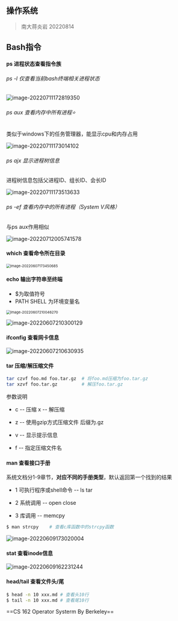 ## 操作系统

> 南大蒋炎岩 20220814









## Bash指令

#### ps 进程状态查看指令族

###### ps -l 仅查看当前bash终端相关进程状态

![image-20220711172819350](https://figure-bed-zwd.oss-cn-hangzhou.aliyuncs.com/img_for_markdown/image-20220711172819350.png)



###### ps aux 查看内存中所有进程⭐

类似于windows下的任务管理器，能显示cpu和内存占用

![image-20220711173014102](https://figure-bed-zwd.oss-cn-hangzhou.aliyuncs.com/img_for_markdown/image-20220711173014102.png)



###### ps ajx 显示进程树信息

进程树信息包括父进程ID、组长ID、会长ID

![image-20220711173513633](https://figure-bed-zwd.oss-cn-hangzhou.aliyuncs.com/img_for_markdown/image-20220711173513633.png)



###### ps -ef 查看内存中的所有进程（System V风格）

与ps aux作用相似

![image-20220712005741578](https://figure-bed-zwd.oss-cn-hangzhou.aliyuncs.com/img_for_markdown/image-20220712005741578.png)



#### which 查看命令所在目录

<img src="https://figure-bed-zwd.oss-cn-hangzhou.aliyuncs.com/img_for_markdown/image-20220607173450685.png" alt="image-20220607173450685" style="zoom: 67%;" />



#### echo 输出字符串至终端

- $为取值符号
- PATH SHELL 为环境变量名

<img src="https://figure-bed-zwd.oss-cn-hangzhou.aliyuncs.com/img_for_markdown/image-20220607210046270.png" alt="image-20220607210046270" style="zoom:67%;" />

![image-20220607210300129](https://figure-bed-zwd.oss-cn-hangzhou.aliyuncs.com/img_for_markdown/image-20220607210300129.png)





#### ifconfig 查看网卡信息

![image-20220607210630935](https://figure-bed-zwd.oss-cn-hangzhou.aliyuncs.com/img_for_markdown/image-20220607210630935.png)



#### tar 压缩/解压缩文件

```bash
tar czvf foo.md foo.tar.gz	# 将foo.md压缩为foo.tar.gz
tar xzvf foo.tar.gz 		# 解压foo.tar.gz
```

参数说明

- c -- 压缩	x -- 解压缩


- z -- 使用gzip方式压缩文件 后缀为.gz


- v -- 显示提示信息


- f -- 指定压缩文件名



#### man 查看接口手册

系统文档分1-9章节，**对应不同的手册类型**，默认返回第一个找到的结果

- 1	可执行程序或shell命令 -- ls tar

- 2	系统调用 -- open close

- 3	库调用 -- memcpy


```bash
$ man strcpy	# 查看c库函数中的strcpy函数
```

![image-20220609173020004](https://figure-bed-zwd.oss-cn-hangzhou.aliyuncs.com/img_for_markdown/image-20220609173020004.png)



#### stat 查看inode信息

![image-20220609162231244](https://figure-bed-zwd.oss-cn-hangzhou.aliyuncs.com/img_for_markdown/image-20220609162231244.png)



#### head/tail 查看文件头/尾

```bash
$ head -n 10 xxx.md	# 查看头10行
$ tail -n 10 xxx.md	# 查看尾10行
```



==CS 162 Operator Systerm By Berkeley==